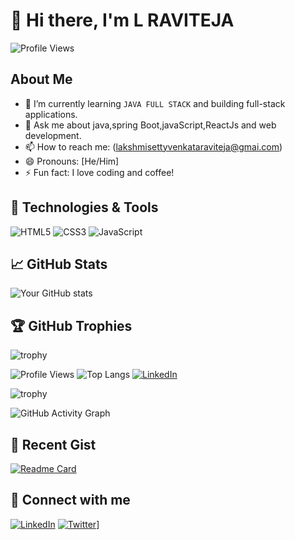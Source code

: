 # 👋 Hi there, I'm L RAVITEJA

![Profile Views](https://komarev.com/ghpvc/?username=YourUsername&color=blue)

## About Me
- 🌱 I’m currently learning `JAVA FULL STACK` and building full-stack applications.
- 💬 Ask me about java,spring Boot,javaScript,ReactJs and web development.
- 📫 How to reach me: (lakshmisettyvenkataraviteja@gmai.com)
- 😄 Pronouns: [He/Him]
- ⚡ Fun fact: I love coding and coffee!

## 🔧 Technologies & Tools
![HTML5](https://img.shields.io/badge/-HTML5-E34F26?style=flat-square&logo=html5&logoColor=white)
![CSS3](https://img.shields.io/badge/-CSS3-1572B6?style=flat-square&logo=css3)
![JavaScript](https://img.shields.io/badge/-JavaScript-F7DF1E?style=flat-square&logo=javascript&logoColor=black)


## 📈 GitHub Stats
![Your GitHub stats](https://github-readme-stats.vercel.app/api?username=YourUsername&show_icons=true&theme=radical)

## 🏆 GitHub Trophies
![trophy](https://github-profile-trophy.vercel.app/?username=YourUsername&theme=onedark)

![Profile Views](https://komarev.com/ghpvc/?username=YourUsername&color=blue) <!-- Profile views badge -->
![Top Langs](https://github-readme-stats.vercel.app/api/top-langs/?username=YourUsername&layout=compact) <!-- Top languages used -->
[![LinkedIn](https://img.shields.io/badge/-LinkedIn-0077B5?style=flat-square&logo=linkedin&logoColor=white)](https://www.linkedin.com/in/YourLinkedIn) <!-- LinkedIn badge -->


![trophy](https://github-profile-trophy.vercel.app/?username=YourUsername&theme=onedark)


![GitHub Activity Graph](https://activity-graph.herokuapp.com/graph?username=YourUsername&theme=react-dark)



## 📄 Recent Gist
[![Readme Card](https://github-readme-stats.vercel.app/api/pin/?username=YourUsername&repo=GistName)](https://gist.github.com/YourUsername/GistID)



## 🔗 Connect with me
[![LinkedIn](https://img.shields.io/badge/-LinkedIn-0077B5?style=flat-square&logo=linkedin&logoColor=white)]([https://www.linkedin.com/in/debasistripathy337/])
[![Twitter](https://img.shields.io/badge/-Twitter-1DA1F2?style=flat-square&logo=twitter&logoColor=white)]([(https://x.com/ttapu506?t=g_4C4AXK2sCwUcWQMD1DKg&s=08))]
